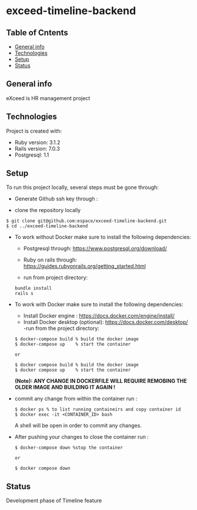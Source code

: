 # exceed-timeline-backend
## Table of Cntents
* [General info](#general-info)
* [Technologies](#technologies)
* [Setup](#setup)
* [Status](#status)

## **General info**
eXceed is HR management project

## **Technologies**
Project is created with:
* Ruby version: 3.1.2
* Rails version: 7.0.3
* Postgresql: 1.1

## **Setup**
To run this project locally, several steps must be gone through:

* Generate Github ssh key through :

* clone the repository locally

```
$ git clone git@github.com:espace/exceed-timeline-backend.git
$ cd ../exceed-timeline-backend
```
* To work without Docker make sure to install the following dependencies:

    - Postgresql through: https://www.postgresql.org/download/
    - Ruby on rails through: https://guides.rubyonrails.org/getting_started.html

    - run from project directory:
    ```
    bundle install
    rails s
    ```
* To work with Docker make sure to install the following dependencies:
    
    - Install Docker engine : https://docs.docker.com/engine/install/
    - Install Docker desktop (optional): https://docs.docker.com/desktop/
    -run from the project directory:
    ```
    $ docker-compose build % build the docker image
    $ docker-compose up    % start the container

    or

    $ docker compose build % build the docker image
    $ docker compose up    % start the container
    ```
    **(Note): ANY CHANGE IN DOCKERFILE WILL REQUIRE REMOBING THE OLDER IMAGE AND BUILDING IT AGAIN !**
* commit any change from within the container run :
   ```
   $ docker ps % to list running containeirs and copy container id
   $ docker exec -it <CONTAINER_ID> bash 
   ```
   A shell will be open in order to commit any changes.
* After pushing your changes to close the container run :
   ```
   $ docker-compose down %stop the container

   or

   $ docker compose down
   ```
 ## **Status** 

  Development phase of Timeline feature
    



